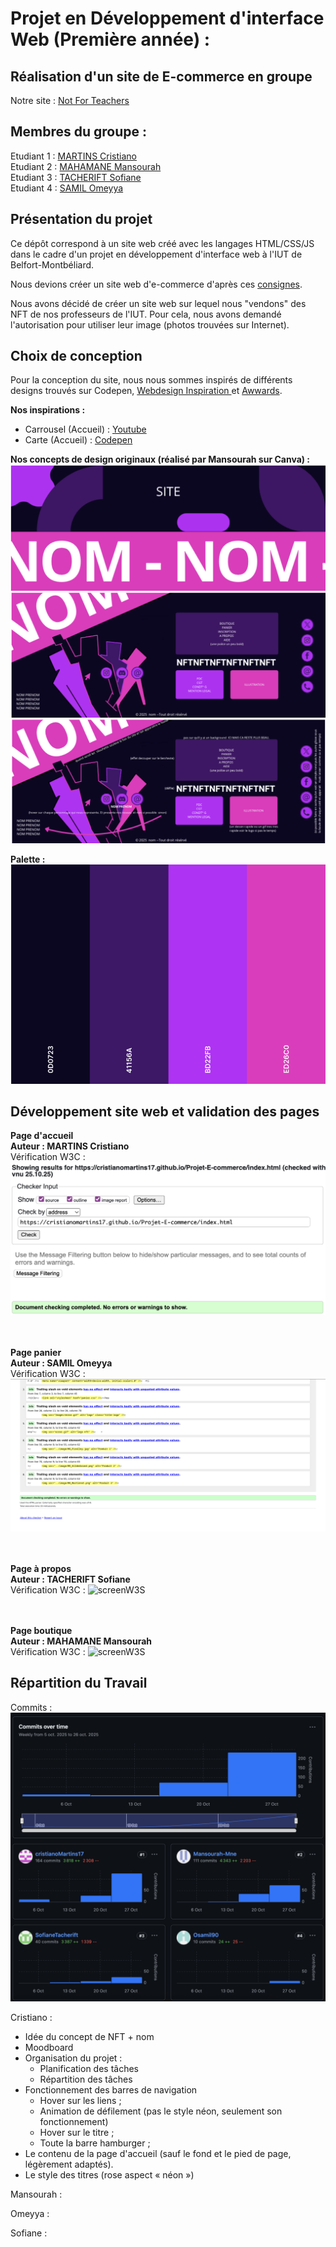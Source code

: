 # Projet en Développement d'interface Web (Première année) :
## Réalisation d'un site de E-commerce en groupe 

Notre site : [Not For Teachers](https://cristianoMartins17.github.io/Projet-E-commerce/index.html)

## Membres du groupe :

Etudiant 1 :  [MARTINS Cristiano](mailto:critiano.martins@edu.univ-fcomte.fr?subject=SAE_1_05_06)  
Etudiant 2 :  [MAHAMANE Mansourah]()  
Etudiant 3 :  [TACHERIFT Sofiane]()  
Etudiant 4 :  [SAMIL Omeyya](omeyya.samil@edu.univ-fcomte.fr)

## Présentation du projet
Ce dépôt correspond à un site web créé avec les langages HTML/CSS/JS dans le cadre d'un projet en développement d'interface web à l'IUT de Belfort-Montbéliard.

Nous devions créer un site web d'e-commerce d'après ces [consignes](https://projetdevwebs1.web.app/index.html).

Nous avons décidé de créer un site web sur lequel nous "vendons" des NFT de nos professeurs de l'IUT.
Pour cela, nous avons demandé l'autorisation pour utiliser leur image (photos trouvées sur Internet).

## Choix de conception
Pour la conception du site, nous nous sommes inspirés de différents designs trouvés sur Codepen, <a href="https://www.webdesign-inspiration.com/fr">Webdesign Inspiration </a> et <a href="https://www.awwwards.com/websites">Awwards</a>.

<strong> Nos inspirations : </strong>
- Carrousel (Accueil) : <a href="https://www.youtube.com/watch?v=Xh-wIMqohD0">Youtube</a>
- Carte (Accueil) : <a href="https://codepen.io/AbubakerSaeed/pen/EJrRvY">Codepen</a>

<strong> Nos concepts de design originaux (réalisé par Mansourah sur Canva) : </strong>
![Premier Design Footer](image/Design1.png)
![Deuxième Design Footer](image/Design2.png)
![Description Deuxième Design Footer](image/Description_Design2.png)

<strong> Palette :</strong>     
![Palette](image/Palette.png)

## Développement site web et validation des pages
<strong>Page d'accueil<br>
Auteur : MARTINS Cristiano</strong><br>
Vérification W3C :
![screenW3S](image/Verif_Accueil.png)

<br><br>
<strong>Page panier<br>
Auteur : SAMIL Omeyya</strong><br>
Vérification W3C :
![screenW3S](image/vérif_o.png)

<br><br>
<strong>Page à propos<br>
Auteur : TACHERIFT Sofiane</strong><br>
Vérification W3C :
![screenW3S](image/validateur_page_à_propos.jpeg)

<br><br>
<strong>Page boutique<br>
Auteur : MAHAMANE Mansourah</strong><br>
Vérification W3C :
![screenW3S]()

## Répartition du Travail
Commits : ![screenCommits](image/screenCommit.png)

Cristiano :
- Idée du concept de NFT + nom 
- Moodboard 
- Organisation du projet :
    - Planification des tâches 
    - Répartition des tâches 
- Fonctionnement des barres de navigation 
    - Hover sur les liens ;
    - Animation de défilement (pas le style néon, seulement son fonctionnement) 
    - Hover sur le titre ;
    - Toute la barre hamburger ;
- Le contenu de la page d'accueil (sauf le fond et le pied de page, légèrement adaptés).
- Le style des titres (rose aspect « néon »)

Mansourah :

Omeyya :

Sofiane :

